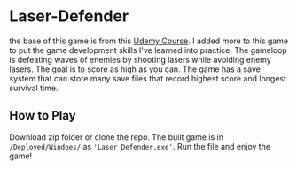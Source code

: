 
# Laser-Defender

the base of this game is from this [Udemy Course](https://www.udemy.com/course/unitycourse/). I added more to this game to put the game development skills I've learned into practice. 
The gameloop is defeating waves of enemies by shooting lasers while avoiding enemy lasers. 
The goal is to score as high as you can. 
The game has a save system that can store many save files that record highest score and longest survival time.

## How to Play
Download zip folder or clone the repo. The built game is in ```/Deployed/Windoes/``` as ```'Laser Defender.exe'```. Run the file and enjoy the game!